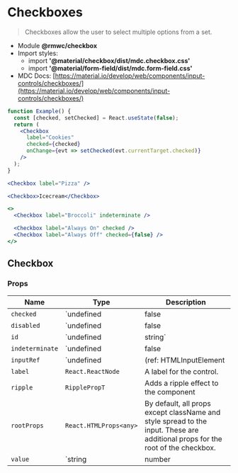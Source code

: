 # Checkboxes

> Checkboxes allow the user to select multiple options from a set.

- Module **@rmwc/checkbox**
- Import styles:
  - import **'@material/checkbox/dist/mdc.checkbox.css'**
  - import **'@material/form-field/dist/mdc.form-field.css'**
- MDC Docs: [https://material.io/develop/web/components/input-controls/checkboxes/](https://material.io/develop/web/components/input-controls/checkboxes/)

```jsx
function Example() {
  const [checked, setChecked] = React.useState(false);
  return (
    <Checkbox
      label="Cookies"
      checked={checked}
      onChange={evt => setChecked(evt.currentTarget.checked)}
    />
  );
}
```

```jsx
<Checkbox label="Pizza" />
```

```jsx
<Checkbox>Icecream</Checkbox>
```

```jsx
<>
  <Checkbox label="Broccoli" indeterminate />

  <Checkbox label="Always On" checked />
  <Checkbox label="Always Off" checked={false} />
</>
```

## Checkbox
### Props

| Name | Type | Description |
|------|------|-------------|
| `checked` | `undefined | false | true` | Toggle the control on and off. |
| `disabled` | `undefined | false | true` | Disables the control. |
| `id` | `undefined | string` | A DOM ID for the toggle. |
| `indeterminate` | `undefined | false | true` | Make the control indeterminate |
| `inputRef` | `undefined | (ref: HTMLInputElement | null) => void` | A reference to the native input. |
| `label` | `React.ReactNode` | A label for the control. |
| `ripple` | `RipplePropT` | Adds a ripple effect to the component |
| `rootProps` | `React.HTMLProps<any>` | By default, all props except className and style spread to the input. These are additional props for the root of the checkbox. |
| `value` | `string | number | string[]` | The value of the control. |


